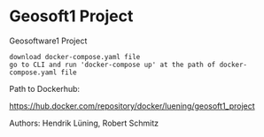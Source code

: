 # Geosoft1 Project
Geosoftware1 Project

    download docker-compose.yaml file
    go to CLI and run 'docker-compose up' at the path of docker-compose.yaml file

Path to Dockerhub:

https://hub.docker.com/repository/docker/luening/geosoft1_project

Authors: Hendrik Lüning, Robert Schmitz




